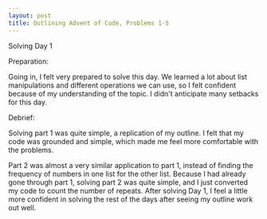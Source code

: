 ```yaml
---
layout: post
title: Outlining Advent of Code, Problems 1-5
---
```


Solving Day 1

Preparation:

Going in, I felt very prepared to solve this day. We learned a lot about list manipulations and different operations we can use, so I felt confident because of my understanding of the topic. I didn't anticipate many setbacks for this day.

Debrief:

Solving part 1 was quite simple, a replication of my outline. I felt that my code was grounded and simple, which made me feel more comfortable with the problems.

Part 2 was almost a very similar application to part 1, instead of finding the frequency of numbers in one list for the other list. Because I had already gone through part 1, solving part 2 was quite simple, and I just converted my code to count the number of repeats. After solving Day 1, I feel a little more confident in solving the rest of the days after seeing my outline work out well.
